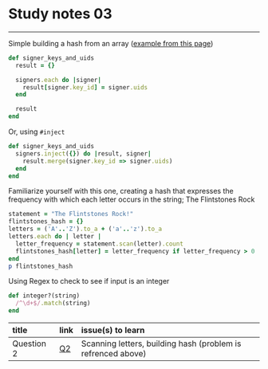 # Study notes 03
-------------  
Simple building a hash from an array ([example from this page](https://robots.thoughtbot.com/iteration-as-an-anti-pattern#build-a-hash-from-an-array))
```ruby
def signer_keys_and_uids
  result = {}

  signers.each do |signer|
    result[signer.key_id] = signer.uids
  end

  result
end
```  
Or, using `#inject`
```ruby
def signer_keys_and_uids
  signers.inject({}) do |result, signer|
    result.merge(signer.key_id => signer.uids)
  end
end
```

Familiarize yourself with this one, creating a hash that expresses the frequency with which each letter occurs in the string; The Flintstones Rock  
```ruby
statement = "The Flintstones Rock!"
flintstones_hash = {}
letters = ('A'..'Z').to_a + ('a'..'z').to_a
letters.each do | letter |
  letter_frequency = statement.scan(letter).count
  flintstones_hash[letter] = letter_frequency if letter_frequency > 0
end
p flintstones_hash
```

Using Regex to check to see if input is an integer
```ruby
def integer?(string)
  /^\d+$/.match(string)
end
```

| title | link   | issue(s) to learn |
| :---- | :----  | :---------------- |
| Question 2 | [Q2](https://launchschool.com/lessons/263069da/assignments/6eba600c) | Scanning letters, building hash (problem is refrenced above) |